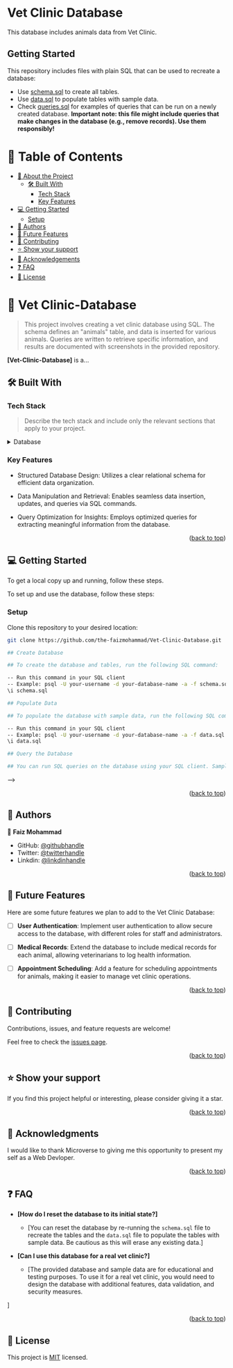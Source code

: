 # Vet Clinic Database
This database includes animals data from Vet Clinic.


## Getting Started

This repository includes files with plain SQL that can be used to recreate a database:

- Use [schema.sql](./schema.sql) to create all tables.
- Use [data.sql](./data.sql) to populate tables with sample data.
- Check [queries.sql](./queries.sql) for examples of queries that can be run on a newly created database. **Important note: this file might include queries that make changes in the database (e.g., remove records). Use them responsibly!**

<a name="readme-top"></a>

# 📗 Table of Contents

- [📖 About the Project](#about-project)
  - [🛠 Built With](#built-with)
    - [Tech Stack](#tech-stack)
    - [Key Features](#key-features)
- [💻 Getting Started](#getting-started)
  - [Setup](#setup)
- [👥 Authors](#authors)
- [🔭 Future Features](#future-features)
- [🤝 Contributing](#contributing)
- [⭐️ Show your support](#support)
- [🙏 Acknowledgements](#acknowledgements)
- [❓ FAQ](#faq)
- [📝 License](#license)


# 📖 Vet Clinic-Database <a name="about-project"></a>

> This project involves creating a vet clinic database using SQL. The schema defines an "animals" table, and data is inserted for various animals. Queries are written to retrieve specific information, and results are documented with screenshots in the provided repository.

**[Vet-Clinic-Database]** is a...

## 🛠 Built With <a name="built-with"></a>

### Tech Stack <a name="tech-stack"></a>

> Describe the tech stack and include only the relevant sections that apply to your project.

<details>
<summary>Database</summary>
  <ul>
    <li><a href="https://www.postgresql.org/">PostgreSQL</a></li>
  </ul>
</details>

### Key Features <a name="key-features"></a>


- Structured Database Design: Utilizes a clear relational schema for efficient data organization.

- Data Manipulation and Retrieval: Enables seamless data insertion, updates, and queries via SQL commands.

- Query Optimization for Insights: Employs optimized queries for extracting meaningful information from the database.

<p align="right">(<a href="#readme-top">back to top</a>)</p>

## 💻 Getting Started <a name="getting-started"></a>


To get a local copy up and running, follow these steps.

To set up and use the database, follow these steps:

### Setup

Clone this repository to your desired location:

```bash
git clone https://github.com/the-faizmohammad/Vet-Clinic-Database.git

## Create Database

## To create the database and tables, run the following SQL command:

-- Run this command in your SQL client
-- Example: psql -U your-username -d your-database-name -a -f schema.sql
\i schema.sql

## Populate Data

## To populate the database with sample data, run the following SQL command:

-- Run this command in your SQL client
-- Example: psql -U your-username -d your-database-name -a -f data.sql
\i data.sql

## Query the Database

## You can run SQL queries on the database using your SQL client. Sample queries are provided in queries.sql.


```
 -->

<p align="right">(<a href="#readme-top">back to top</a>)</p>

<!-- AUTHORS -->

## 👥 Authors <a name="authors"></a>

👤 **Faiz Mohammad**

- GitHub: [@githubhandle](https://github.com/the-faizmohammad)
- Twitter: [@twitterhandle](https://twitter.com/FaizMoh58742600)
- Linkdin: [@linkdinhandle](https://www.linkedin.com/in/faiz-mohammad-967354142/)


<p align="right">(<a href="#readme-top">back to top</a>)</p>

<!-- FUTURE FEATURES -->

## 🔭 Future Features <a name="future-features"></a>


Here are some future features we plan to add to the Vet Clinic Database:

- [ ] **User Authentication**: Implement user authentication to allow secure access to the database, with different roles for staff and administrators.

- [ ] **Medical Records**: Extend the database to include medical records for each animal, allowing veterinarians to log health information.

- [ ] **Appointment Scheduling**: Add a feature for scheduling appointments for animals, making it easier to manage vet clinic operations.


<p align="right">(<a href="#readme-top">back to top</a>)</p>

<!-- CONTRIBUTING -->

## 🤝 Contributing <a name="contributing"></a>

Contributions, issues, and feature requests are welcome!

Feel free to check the [issues page](https://github.com/DevKaranJ/vet-clinic/issues).

<p align="right">(<a href="#readme-top">back to top</a>)</p>

<!-- SUPPORT -->

## ⭐️ Show your support <a name="support"></a>

If you find this project helpful or interesting, please consider giving it a star.

<p align="right">(<a href="#readme-top">back to top</a>)</p>

<!-- ACKNOWLEDGEMENTS -->

## 🙏 Acknowledgments <a name="acknowledgements"></a>

I would like to thank Microverse to giving me this opportunity to present my self as a Web Devloper.

<p align="right">(<a href="#readme-top">back to top</a>)</p>

<!-- FAQ (optional) -->

## ❓ FAQ <a name="faq"></a>


- **[How do I reset the database to its initial state?]**

  - [You can reset the database by re-running the `schema.sql` file to recreate the tables and the `data.sql` file to populate the tables with sample data. Be cautious as this will erase any existing data.]

- **[Can I use this database for a real vet clinic?]**

  - [The provided database and sample data are for educational and testing purposes. To use it for a real vet clinic, you would need to design the database with additional features, data validation, and security measures.

]

<p align="right">(<a href="#readme-top">back to top</a>)</p>

<!-- LICENSE -->

## 📝 License <a name="license"></a>

This project is [MIT](./LICENSE) licensed.
